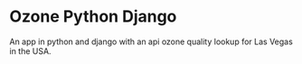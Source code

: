 # Ozone Python Django
An app in python and django with an api ozone quality lookup for Las Vegas in the USA.
